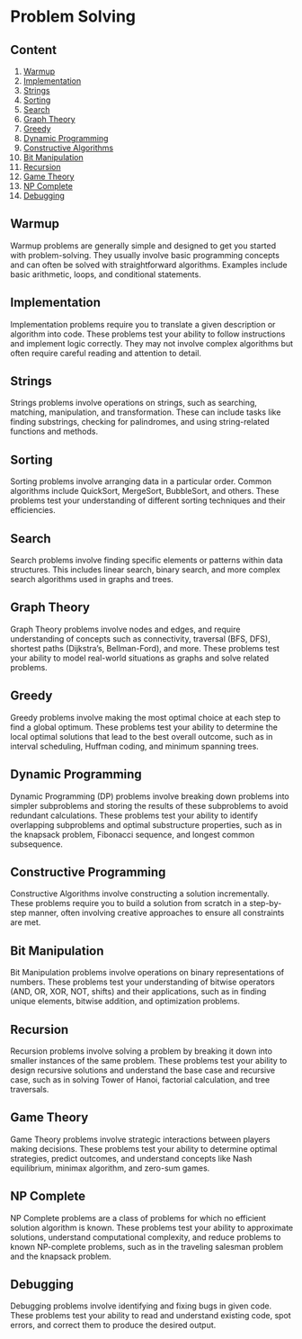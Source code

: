 # Problem Solving

## Content

01. [Warmup](#warmup)
02. [Implementation](#implementation)
03. [Strings](#strings)
04. [Sorting](#sorting)
05. [Search](#search)
06. [Graph Theory](#graph-theory)
07. [Greedy](#greedy)
08. [Dynamic Programming](#dynamic-programming)
09. [Constructive Algorithms](#constructive-algorithms)
10. [Bit Manipulation](#bit-manipulation)
11. [Recursion](#recursion)
12. [Game Theory](#game-theory)
13. [NP Complete](#np-complete)
14. [Debugging](#debugging)

## Warmup

Warmup problems are generally simple and designed to get you started with
problem-solving. They usually involve basic programming concepts and can often
be solved with straightforward algorithms. Examples include basic arithmetic,
loops, and conditional statements.

## Implementation

Implementation problems require you to translate a given description or
algorithm into code. These problems test your ability to follow instructions and
implement logic correctly. They may not involve complex algorithms but often
require careful reading and attention to detail.

## Strings

Strings problems involve operations on strings, such as searching, matching,
manipulation, and transformation. These can include tasks like finding
substrings, checking for palindromes, and using string-related functions and
methods.

## Sorting

Sorting problems involve arranging data in a particular order. Common algorithms
include QuickSort, MergeSort, BubbleSort, and others. These problems test your
understanding of different sorting techniques and their efficiencies.

## Search

Search problems involve finding specific elements or patterns within data
structures. This includes linear search, binary search, and more complex search
algorithms used in graphs and trees.

## Graph Theory

Graph Theory problems involve nodes and edges, and require understanding of
concepts such as connectivity, traversal (BFS, DFS), shortest paths (Dijkstra’s,
Bellman-Ford), and more. These problems test your ability to model real-world
situations as graphs and solve related problems.

## Greedy

Greedy problems involve making the most optimal choice at each step to find a
global optimum. These problems test your ability to determine the local optimal
solutions that lead to the best overall outcome, such as in interval scheduling,
Huffman coding, and minimum spanning trees.

## Dynamic Programming

Dynamic Programming (DP) problems involve breaking down problems into simpler
subproblems and storing the results of these subproblems to avoid redundant
calculations. These problems test your ability to identify overlapping
subproblems and optimal substructure properties, such as in the knapsack
problem, Fibonacci sequence, and longest common subsequence.

## Constructive Programming

Constructive Algorithms involve constructing a solution incrementally. These
problems require you to build a solution from scratch in a step-by-step manner,
often involving creative approaches to ensure all constraints are met.

## Bit Manipulation

Bit Manipulation problems involve operations on binary representations of
numbers. These problems test your understanding of bitwise operators (AND, OR,
XOR, NOT, shifts) and their applications, such as in finding unique elements,
bitwise addition, and optimization problems.

## Recursion

Recursion problems involve solving a problem by breaking it down into smaller
instances of the same problem. These problems test your ability to design
recursive solutions and understand the base case and recursive case, such as in
solving Tower of Hanoi, factorial calculation, and tree traversals.

## Game Theory

Game Theory problems involve strategic interactions between players making
decisions. These problems test your ability to determine optimal strategies,
predict outcomes, and understand concepts like Nash equilibrium, minimax
algorithm, and zero-sum games.

## NP Complete

NP Complete problems are a class of problems for which no efficient solution
algorithm is known. These problems test your ability to approximate solutions,
understand computational complexity, and reduce problems to known NP-complete
problems, such as in the traveling salesman problem and the knapsack problem.

## Debugging

Debugging problems involve identifying and fixing bugs in given code. These
problems test your ability to read and understand existing code, spot errors,
and correct them to produce the desired output.